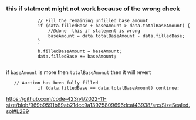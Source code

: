 ### this if statment might not  work because of the wrong check 
```
            // Fill the remaining unfilled base amount
            if (data.filledBase + baseAmount > data.totalBaseAmount) {
                //@done  this if statement is wrong
                baseAmount = data.totalBaseAmount - data.filledBase;
            }

            b.filledBaseAmount = baseAmount;
            data.filledBase += baseAmount;
        
```
if `baseAmount`  is  more then `totalBaseAmonut`  then it will revert 
```
   // Auction has been fully filled
            if (data.filledBase == data.totalBaseAmount) continue;

```
https://github.com/code-423n4/2022-11-size/blob/969b9591b89ab21dcc9a13925809696dcaf43938/src/SizeSealed.sol#L289